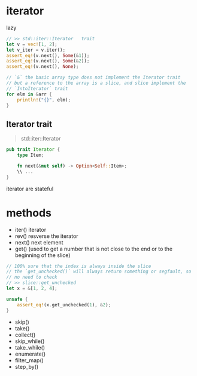 # iterator
lazy
```rust
// >> std::iter::Iterator   trait
let v = vec![1, 2];
let v_iter = v.iter();
assert_eq!(v.next(), Some(&1));
assert_eq!(v.next(), Some(&2));
assert_eq!(v.next(), None);

// `&` the basic array type does not implement the Iterator trait
// but a reference to the array is a slice, and slice implement the 
// `IntoIterator` trait
for elm in &arr {
    println!("{}", elm);
}
```

## Iterator trait
> std::iter::Iterator
```rust
pub trait Iterator {
    type Item;

    fn next(&mut self) -> Option<Self::Item>;
    \\ ...
}
```
iterator are stateful

# methods
- iter()        iterator
- rev()         resverse the iterator
- next()        next element
- get()         (used to get a number that is not close to the end or
                 to the beginning of the slice)
```rust
// 100% sure that the index is always inside the slice
// the `get_unchecked()` will always return something or segfault, so 
// no need to check
// >> slice::get_unchecked
let x = &[1, 2, 4];

unsafe {
    assert_eq!(x.get_unchecked(1), &2);
}
```
- skip()
- take()
- collect()
- skip_while()
- take_while()
- enumerate()
- filter_map()
- step_by()
